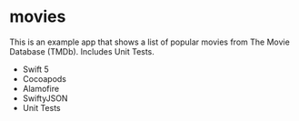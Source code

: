 # movies

This is an example app that shows a list of popular movies from The Movie Database (TMDb). 
Includes Unit Tests.

- Swift 5
- Cocoapods
- Alamofire
- SwiftyJSON
- Unit Tests
